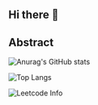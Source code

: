 ## Hi there 👋
## Abstract

![Anurag's GitHub stats](https://github-readme-stats.vercel.app/api?username=Unexpectedlyc&show_icons=true&bg_color=00000000)

![Top Langs](https://github-readme-stats.vercel.app/api/top-langs/?username=Unexpectedlyc&layout=compact)

![Leetcode Info](https://stats.justsong.cn/api/leetcode?username=unexpectedly&cn=true&theme=dark)


<!--
**Unexpectedlyc/Unexpectedlyc** is a ✨ _special_ ✨ repository because its `README.md` (this file) appears on your GitHub profile.

Here are some ideas to get you started:

- 🔭 I’m currently working on ...
- 🌱 I’m currently learning ...
- 👯 I’m looking to collaborate on ...
- 🤔 I’m looking for help with ...
- 💬 Ask me about ...
- 📫 How to reach me: ...
- 😄 Pronouns: ...
- ⚡ Fun fact: ...
-->
